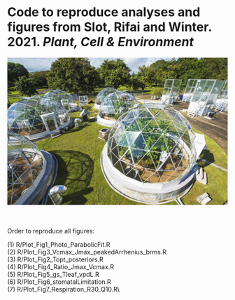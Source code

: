 # Code to reproduce analyses and figures from Slot, Rifai and Winter. 2021. *Plant, Cell & Environment*

![**Experimental Domes, Gamboa, Panama**](DSC_4956W.jpg)

\
\
Order to reproduce all figures:

(1) R/Plot\_Fig1\_Photo\_ParabolicFit.R\
(2) R/Plot\_Fig3\_Vcmax\_Jmax\_peakedArrhenius\_brms.R\
(3) R/Plot\_Fig2\_Topt\_posteriors.R\
(4) R/Plot\_Fig4\_Ratio\_Jmax\_Vcmax.R\
(5) R/Plot\_Fig5\_gs\_Tleaf\_vpdL.R\
(6) R/Plot\_Fig6\_stomatalLimitation.R\
(7) R/Plot\_Fig7\_Respiration\_R30\_Q10.R\
